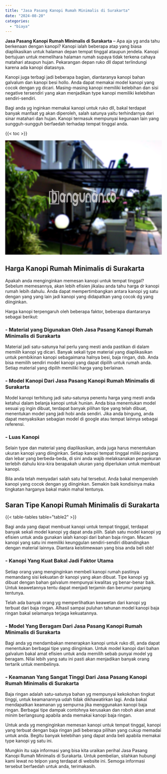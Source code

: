 ```yaml
---
title: "Jasa Pasang Kanopi Rumah Minimalis di Surakarta"
date: "2024-08-20"
categories: 
  - "biaya"
---
```


**Jasa Pasang Kanopi Rumah Minimalis di Surakarta** – Apa aja yg anda tahu berkenaan dengan kanopi? Kanopi ialah beberapa atap yang biasa diaplikasikan untuk halaman depan tempat tinggal ataupun jendela. Kanopi bertujuan untuk memelihara halaman rumah supaya tidak terkena cahaya matahari ataupun hujan. Pekarangan depan ruko dll dapat terlindungi karena ada kanopi diatasnya.

Kanopi juga terbagi jadi beberapa bagian, diantaranya kanopi bahan galvalum dan kanopi besi hollo. Anda dapat memakai model kanopi yang cocok dengan yg dicari. Masing-masing kanopi memiliki kelebihan dan sisi negative tersendiri yang akan menjadikan type kanopi memiliki kelebihan sendiri-sendiri.

Bagi anda yg inginkan memakai kanopi untuk ruko dll, bakal terdapat banyak manfaat yg akan diperoleh, salah satunya yaitu terhindarnya dari sinar matahari dan hujan. Kanopi termasuk mempunyai kegunaan lain yang sungguh-sungguh berfaedah terhadap tempat tinggal anda.

{{< toc >}}

![Jasa Pasang Kanopi Rumah Minimalis di Surakarta](/images/harga-kanopi-minimalis-47.png)

## Harga Kanopi Rumah Minimalis di Surakarta

Apakah anda menginginkan memesan kanopi untuk tempat tinggal? Sebelum memesannya, akan lebih efisien jikalau anda tahu harga dr kanopi rumah lebih dahulu. Anda dapat mempertimbangkan antara kanopi yg satu dengan yang yang lain jadi kanopi yang didapatkan yang cocok dg yang diinginkan.

Harga kanopi terpengaruh oleh beberapa faktor, beberapa diantaranya sebagai berikut:

### \- Material yang Digunakan Oleh Jasa Pasang Kanopi Rumah Minimalis di Surakarta

Material jadi satu-satunya hal perlu yang mesti anda pastikan di dalam memilih kanopi yg dicari. Banyak sekali type material yang diaplikasikan untuk pembikinan kanopi sebagaimana halnya besi, baja ringan, dsb. Anda bisa memilih sendiri model kanopi yang dapat dipilih untuk rumah anda. Setiap material yang dipilih memiliki harga yang berlainan.

### \- Model Kanopi Dari Jasa Pasang Kanopi Rumah Minimalis di Surakarta

Model kanopi terhitung jadi satu-satunya penentu harga yang mesti anda ketahui dalam belanja kanopi untuk hunian. Anda bisa menentukan model sesuai yg ingin dibuat, terdapat banyak pilihan tipe yang telah dibuat, menentukan model yang jadi hobi anda sendiri. Jika anda bingung, anda dapat menyaksikan sebagian model di google atau tempat lainnya sebagai referensi.

### \- Luas Kanopi

Selain type dan material yang diaplikasikan, anda juga harus menentukan ukuran kanopi yang diinginkan. Setiap kanopi tempat tinggal miliki panjang dan lebar yang berbeda-beda, di sini anda wajib melaksanakan pengukuran terlebih dahulu kira-kira berapakah ukuran yang diperlukan untuk membuat kanopi.

Bila anda telah menyadari salah satu hal tersebut. Anda bakal memperoleh kanopi yang cocok dengan yg diinginkan. Semakin baik kondisinya maka tingkatan harganya bakal makin mahal tentunya.

## Saran Tipe Kanopi Rumah Minimalis di Surakarta

{{< table-tables table="table2" >}}

Bagi anda yang dapat membuat kanopi untuk tempat tinggal, terdapat banyak sekali model kanopi yg dapat anda pilih. Salah satu model kanopi yg efisien untuk anda gunakan ialah kanopi dari bahan baja ringan. Macam kanopi yang satu ini memiliki keunggulan sendiri-sendiri dibandingkan dengan material lainnya. Diantara keistimewaan yang bisa anda beli sbb!

### \- Kanopi Yang Kuat Bakal Jadi Faktor Utama

Setiap orang yang menginginkan membeli kanopi rumah pastinya memandang sisi kekuatan dr kanopi yang akan dibuat. Tipe kanopi yg dibuat dengan bahan galvalum mempunyai kwalitas yg benar-benar baik. Untuk keawetannya tentu dapat menjadi terjamin dan berumur panjang tentunya.

Telah ada banyak orang yg memperlihatkan keawetan dari kanopi yg terbuat dari baja ringan. Alhasil sampai puluhan tahunan model kanopi baja ringan bakal selamanya terjaga kekuatannya.

### \- Model Yang Beragam Dari Jasa Pasang Kanopi Rumah Minimalis di Surakarta

Bagi anda yg mendambakan menerapkan kanopi untuk ruko dll, anda dapat menentukan berbagai tipe yang diinginkan. Untuk model kanopi dari bahan galvalum bakal amat efisien untuk anda memilih sebab punyai model yg beragam. Nilai lebih yang satu ini pasti akan menjadikan banyak orang tertarik untuk membelinya.

### \- Keamanan Yang Sangat Tinggi Dari Jasa Pasang Kanopi Rumah Minimalis di Surakarta

Baja ringan adalah satu-satunya bahan yg mempunyai kekokohan tingkat tinggi, untuk keamanannya udah tidak dikhawatirkan lagi. Anda bakal mendapatkan keamanan yg sempurna jika menggunakan kanopi baja ringan. Berbagai tipe dampak contohnya kerusakan dan roboh akan amat minim berlangsung apabila anda memakai kanopi baja ringan.

Untuk anda yg menginginkan memesan kanopi untuk tempat tinggal, kanopi yang terbuat dengan baja ringan jadi beberapa pilihan yang cukup memadai untuk anda. Begitu banyak kelebihan yang dapat anda beli apabila memakai type kanopi yg satu ini.

Mungkin itu saja informasi yang bisa kita uraikan perihal Jasa Pasang Kanopi Rumah Minimalis di Surakarta. Untuk pembelian, silahkan hubungi kami lewat no telpon yang terdapat di website ini. Semoga informasi tersebut berfaedah untuk anda, terimakasih.

